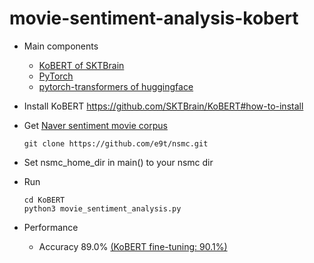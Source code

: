 # movie-sentiment-analysis-kobert

* Main components
    * [KoBERT of SKTBrain](https://github.com/SKTBrain/KoBERT)
    * [PyTorch](https://pytorch.org/)
    * [pytorch-transformers of huggingface](https://github.com/huggingface/pytorch-transformers)

* Install KoBERT
https://github.com/SKTBrain/KoBERT#how-to-install

* Get [Naver sentiment movie corpus](https://github.com/e9t/nsmc)
    ```
    git clone https://github.com/e9t/nsmc.git
    ```
* Set nsmc_home_dir in main() to your nsmc dir

* Run
    ```
    cd KoBERT
    python3 movie_sentiment_analysis.py
    ```

* Performance
    * Accuracy 89.0% [(KoBERT fine-tuning: 90.1%)](https://github.com/SKTBrain/KoBERT#fine-tuning-performances)